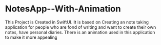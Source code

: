 # NotesApp--With-Animation
This Project is Created in SwiftUI. It is based on Creating an note taking application for people who are fond of writing and want to create their own notes, have personal diaries. There is an animation used in this application to make it more appealing
